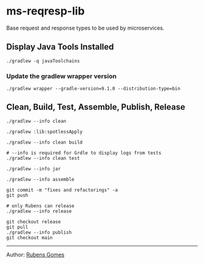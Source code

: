 # ms-reqresp-lib
Base request and response types to be used by microservices.

## Display Java Tools Installed

```shell
./gradlew -q javaToolchains
```
### Update the gradlew wrapper version

```shell
./gradlew wrapper --gradle-version=9.1.0 --distribution-type=bin
```

## Clean, Build, Test, Assemble, Publish, Release

```shell
./gradlew --info clean
```

```shell
./gradlew :lib:spotlessApply
```

```shell
./gradlew --info clean build
```

```shell
# --info is required for Grdle to display logs from tests
./gradlew --info clean test
```

```shell
./gradlew --info jar
```

```shell
./gradlew --info assemble
```

```shell
git commit -m "fixes and refactorings" -a
git push
```

```shell
# only Rubens can release
./gradlew --info release
```

```shell
git checkout release
git pull
./gradlew --info publish
git checkout main
```

---
Author:  [Rubens Gomes](https://rubensgomes.com/)


